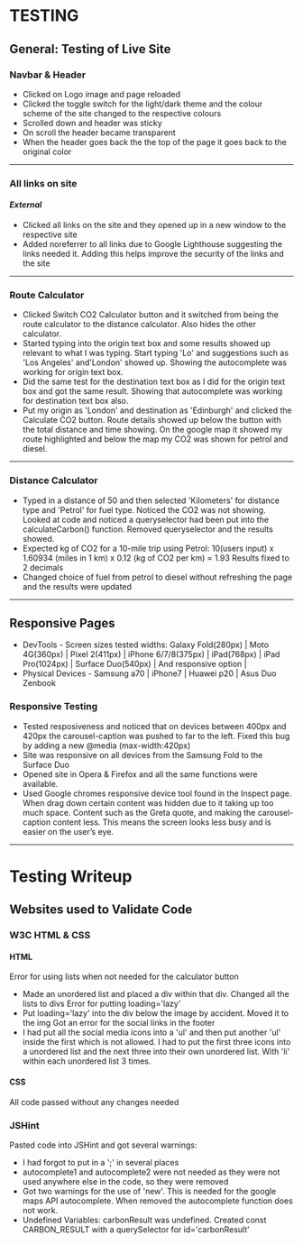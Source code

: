 # TESTING
## General: Testing of Live Site
### Navbar & Header
* Clicked on Logo image and page reloaded
* Clicked the toggle switch for the light/dark theme and the colour scheme of the site changed to the respective colours
* Scrolled down and header was sticky
* On scroll the header became transparent
* When the header goes back the the top of the page it goes back to the original color
---
### All links on site 
#### *External*
* Clicked all links on the site and they opened up in a new window to the respective site
* Added noreferrer to all links due to Google Lighthouse suggesting the links needed it. Adding this helps improve the security of the links and the site
---
### Route Calculator
* Clicked Switch CO2 Calculator button and it switched from being the route calculator to the distance calculator. Also hides the other calculator.
* Started typing into the origin text box and some results showed up relevant to what I was typing. Start typing 'Lo' and suggestions such as 'Los Angeles' and'London' showed up. Showing the autocomplete was working for origin text box.
* Did the same test for the destination text box as I did for the origin text box and got the same result. Showing that autocomplete was working for destination text box also.
* Put my origin as 'London' and destination as 'Edinburgh' and clicked the Calculate CO2 button. Route details showed up below the button with the total distance and time showing. On the google map it showed my route highlighted and below the map my CO2 was shown for petrol and diesel.
---
### Distance Calculator
* Typed in a distance of 50 and then selected 'Kilometers' for distance type and 'Petrol' for fuel type. Noticed the CO2 was not showing. Looked at code and noticed a queryselector had been put into the calculateCarbon() function. Removed queryselector and the results showed.
* Expected kg of CO2 for a 10-mile trip using Petrol: 10(users input) x 1.60934 (miles in 1 km) x 0.12 (kg of CO2 per km) = 1.93 Results fixed to 2 decimals
* Changed choice of fuel from petrol to diesel without refreshing the page and the results were updated
---
## Responsive Pages
* DevTools - Screen sizes tested widths: Galaxy Fold(280px) | Moto 4G(360px) | Pixel 2(411px) | iPhone 6/7/8(375px) | iPad(768px) | iPad Pro(1024px) | Surface Duo(540px) | And responsive option |
* Physical Devices - Samsung a70 | iPhone7 | Huawei p20 | Asus Duo Zenbook
### Responsive Testing
* Tested resposiveness and noticed that on devices between 400px and 420px the carousel-caption was pushed to far to the left. Fixed this bug by adding a new @media (max-width:420px)
* Site was responsive on all devices from the Samsung Fold to the Surface Duo
* Opened site in Opera & Firefox and all the same functions were available.
* Used Google chromes responsive device tool found in the Inspect page. When drag down certain content was hidden due to it taking up too much space. Content such as the Greta quote, and making the carousel-caption content less. This means the screen looks less busy and is easier on the user’s eye.
---
# Testing Writeup
## Websites used to Validate Code
### W3C HTML & CSS
#### HTML 
Error for using lists when not needed for the calculator button
* Made an unordered list and placed a div within that div. Changed all the lists to divs
Error for putting loading='lazy'
* Put loading='lazy' into the div below the image by accident. Moved it to the img
Got an error for the social links in the footer
* I had put all the social media icons into a 'ul' and then put another 'ul' inside the first which is not allowed. I had to put the first three icons into a unordered list and the next three into their own unordered list. With 'li' within each unordered list 3 times.
#### CSS
All code passed without any changes needed
### JSHint 
Pasted code into JSHint and got several warnings:
* I had forgot to put in a ';' in several places
* autocomplete1 and autocomplete2 were not needed as they were not used anywhere else in the code, so they were removed
* Got two warnings for the use of 'new'. This is needed for the google maps API autocomplete. When removed the autocomplete function does not work.
* Undefined Variables: carbonResult was undefined. Created const CARBON_RESULT with a querySelector for id='carbonResult'

